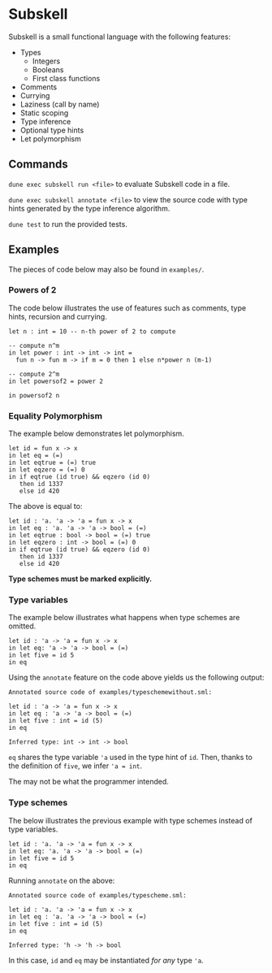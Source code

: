 # Subskell
Subskell is a small functional language with the following features:
- Types
  - Integers
  - Booleans
  - First class functions
- Comments
- Currying
- Laziness (call by name)
- Static scoping
- Type inference
- Optional type hints
- Let polymorphism 

## Commands
`dune exec subskell run <file>` to evaluate Subskell code in a file.

`dune exec subskell annotate <file>` to view the source code with type hints generated by the type inference algorithm.

`dune test` to run the provided tests.

## Examples
The pieces of code below may also be found in `examples/`.
### Powers of 2
The code below illustrates the use of features such as comments, type hints, recursion and currying.
```
let n : int = 10 -- n-th power of 2 to compute

-- compute n^m
in let power : int -> int -> int = 
  fun n -> fun m -> if m = 0 then 1 else n*power n (m-1) 

-- compute 2^m
in let powersof2 = power 2

in powersof2 n
```

### Equality Polymorphism
The example below demonstrates let polymorphism.
```
let id = fun x -> x
in let eq = (=)
in let eqtrue = (=) true
in let eqzero = (=) 0
in if eqtrue (id true) && eqzero (id 0)
   then id 1337 
   else id 420
```

The above is equal to:
```
let id : 'a. 'a -> 'a = fun x -> x
in let eq : 'a. 'a -> 'a -> bool = (=)
in let eqtrue : bool -> bool = (=) true
in let eqzero : int -> bool = (=) 0
in if eqtrue (id true) && eqzero (id 0)
   then id 1337 
   else id 420
```
**Type schemes must be marked explicitly.**

### Type variables
The example below illustrates what happens when type schemes are omitted.
```
let id : 'a -> 'a = fun x -> x
in let eq: 'a -> 'a -> bool = (=)
in let five = id 5
in eq
```

Using the `annotate` feature on the code above yields us the following output:
```
Annotated source code of examples/typeschemewithout.sml:

let id : 'a -> 'a = fun x -> x
in let eq : 'a -> 'a -> bool = (=)
in let five : int = id (5)
in eq

Inferred type: int -> int -> bool
```
`eq` shares the type variable `'a` used in the type hint of `id`. Then, thanks to the definition of `five`, we infer `'a = int`. 

The may not be what the programmer intended. 

### Type schemes
The below illustrates the previous example with type schemes instead of type variables.

```
let id : 'a. 'a -> 'a = fun x -> x
in let eq: 'a. 'a -> 'a -> bool = (=)
in let five = id 5
in eq
```

Running `annotate` on the above:

```
Annotated source code of examples/typescheme.sml:

let id : 'a. 'a -> 'a = fun x -> x
in let eq : 'a. 'a -> 'a -> bool = (=)
in let five : int = id (5)
in eq

Inferred type: 'h -> 'h -> bool
```

In this case, `id` and `eq` may be instantiated *for any* type `'a`.